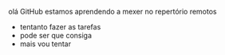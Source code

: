 olá GitHub
estamos aprendendo a mexer no repertório remotos 

- tentanto fazer as tarefas
- pode ser que consiga
- mais vou tentar
